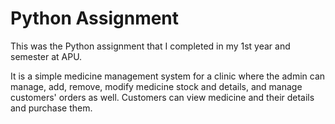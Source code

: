# Python Assignment
This was the Python assignment that I completed in my 1st year and semester at
APU. 

It is a simple medicine management system for a clinic where the admin can manage, add, remove, modify medicine stock and details, and manage customers' orders as well. Customers can view medicine and their details and purchase them.